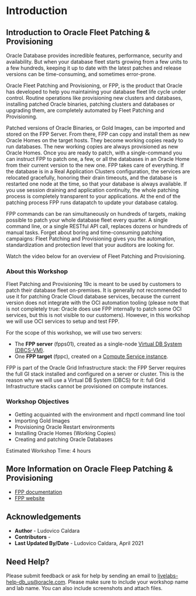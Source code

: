 # Introduction

## Introduction to Oracle Fleet Patching & Provisioning ##
Oracle Database provides incredible features, performance, security and availability. But when your database fleet starts growing from a few units to a few hundreds, keeping it up to date with the latest patches and release versions can be time-consuming, and sometimes error-prone.

Oracle Fleet Patching and Provisioning, or FPP, is the product that Oracle has developed to help you maintaining your database fleet life cycle under control.
Routine operations like provisioning new clusters and databases, installing patched Oracle binaries, patching clusters and databases or upgrading them, are completely automated by Fleet Patching and Provisioning.

Patched versions of Oracle Binaries, or Gold Images, can be imported and stored on the FPP Server. From there, FPP can copy and install them as new Oracle Homes on the target hosts. They become working copies ready to run databases. The new working copies are always provisioned as new Oracle Homes.
Once you are ready to patch, with a single-command you can instruct FPP to patch one, a few, or all the databases in an Oracle Home from their current version to the new one. FPP takes care of everything. If the database is in a Real Application Clusters configuration, the services are relocated gracefully, honoring their drain timeouts, and the database is restarted one node at the time, so that your database is always available. If you use session draining and application continuity, the whole patching process is completely transparent to your applications.
At the end of the patching process FPP runs datapatch to update your database catalog.

FPP commands can be ran simultaneously on hundreds of targets, making possible to patch your whole database fleet every quarter.
A single command line, or a single RESTful API call, replaces dozens or hundreds of manual tasks.
Forget about boring and time-consuming patching campaigns: Fleet Patching and Provisioning gives you the automation, standardization and protection level that your auditors are looking for.

Watch the video below for an overview of Fleet Patching and Provisioning.

### About this Workshop

Fleet Patching and Provisioning 19c is meant to be used by customers to patch their database fleet on-premises. It is generally not recommended to use it for patching Oracle Cloud database services, because the current version does not integrate with the OCI automation tooling (please note that is not completely true: Oracle does use FPP internally to patch some OCI services, but this is not visible to our customers). However, in this workshop we will use OCI services to setup and test FPP.

For the scope of this workshop, we will use two servers:
* The **FPP server** (fpps01), created as a single-node [Virtual DB System (DBCS-VM)](https://docs.cloud.oracle.com/en-us/iaas/Content/Database/Concepts/overview.htm).
* One **FPP target** (fppc), created on a [Compute Service instance](https://docs.oracle.com/en-us/iaas/Content/Compute/Concepts/computeoverview.htm).

FPP is part of the Oracle Grid Infrastructure stack: the FPP Server requires the full GI stack installed and configured on a server or cluster. This is the reason why we will use a Virtual DB System (DBCS) for it: full Grid Infrastructure stacks cannot be provisioned on compute instances.

### Workshop Objectives
* Getting acquainted with the environment and rhpctl command line tool
* Importing Gold Images
* Provisioning Oracle Restart environments
* Installing Oracle Homes (Working Copies)
* Creating and patching Oracle Databases

Estimated Workshop Time:  4 hours


## More Information on Oracle Fleep Patching & Provisioning

* [FPP documentation](https://docs.oracle.com/en/database/oracle/oracle-database/19/fppad/fleet-patching-provisioning.html)
* [FPP website](https://www.oracle.com/database/technologies/rac/fpp.html)

## Acknowledgements

- **Author** - Ludovico Caldara
- **Contributors** -
- **Last Updated By/Date** -  Ludovico Caldara, April 2021

## Need Help?

Please submit feedback or ask for help by sending an email to livelabs-help-db_us@oracle.com. Please make sure to include your workshop name and lab name.  You can also include screenshots and attach files.
